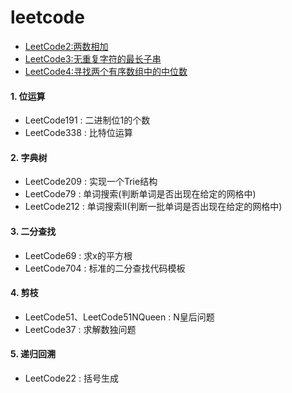 # leetcode

- [LeetCode2:两数相加](src/main/java/github/grapeqin/LeetCode2.java)
- [LeetCode3:无重复字符的最长子串](src/main/java/github/grapeqin/LeetCode3.java)
- [LeetCode4:寻找两个有序数组中的中位数](src/main/java/github/grapeqin/LeetCode4.java)


#### 1. 位运算

- LeetCode191 : 二进制位1的个数
- LeetCode338 : 比特位运算

#### 2. 字典树

- LeetCode209 : 实现一个Trie结构
- LeetCode79  : 单词搜索(判断单词是否出现在给定的网格中)
- LeetCode212 : 单词搜索II(判断一批单词是否出现在给定的网格中)

#### 3. 二分查找

- LeetCode69 : 求x的平方根
- LeetCode704 : 标准的二分查找代码模板

#### 4. 剪枝

- LeetCode51、LeetCode51NQueen : N皇后问题
- LeetCode37 : 求解数独问题

#### 5. 递归回溯

- LeetCode22 : 括号生成